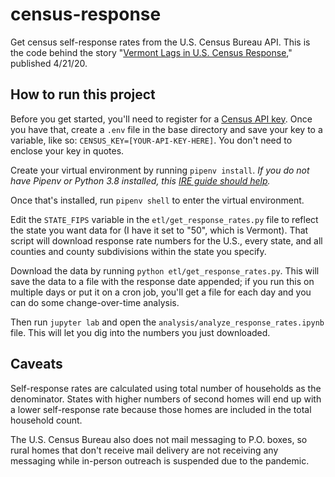 # census-response

Get census self-response rates from the U.S. Census Bureau API. This is the code behind the story "[Vermont Lags in U.S. Census Response](https://www.sevendaysvt.com/OffMessage/archives/2020/04/21/vermont-lags-in-us-census-response)," published 4/21/20.

## How to run this project

Before you get started, you'll need to register for a [Census API key](https://api.census.gov/data/key_signup.html). Once you have that, create a `.env` file in the base directory and save your key to a variable, like so: `CENSUS_KEY=[YOUR-API-KEY-HERE]`. You don't need to enclose your key in quotes.

Create your virtual environment by running `pipenv install`. *If you do not have Pipenv or Python 3.8 installed, this [IRE guide should help](https://docs.google.com/document/d/1cYmpfZEZ8r-09Q6Go917cKVcQk_d0P61gm0q8DAdIdg/edit#).*

Once that's installed, run `pipenv shell` to enter the virtual environment.

Edit the `STATE_FIPS` variable in the `etl/get_response_rates.py` file to reflect the state you want data for (I have it set to "50", which is Vermont). That script will download response rate numbers for the U.S., every state, and all counties and county subdivisions within the state you specify.

Download the data by running `python etl/get_response_rates.py`. This will save the data to a file with the response date appended; if you run this on multiple days or put it on a cron job, you'll get a file for each day and you can do some change-over-time analysis.

Then run `jupyter lab` and open the `analysis/analyze_response_rates.ipynb` file. This will let you dig into the numbers you just downloaded.

## Caveats

Self-response rates are calculated using total number of households as the denominator. States with higher numbers of second homes will end up with a lower self-response rate because those homes are included in the total household count.

The U.S. Census Bureau also does not mail messaging to P.O. boxes, so rural homes that don't receive mail delivery are not receiving any messaging while in-person outreach is suspended due to the pandemic.